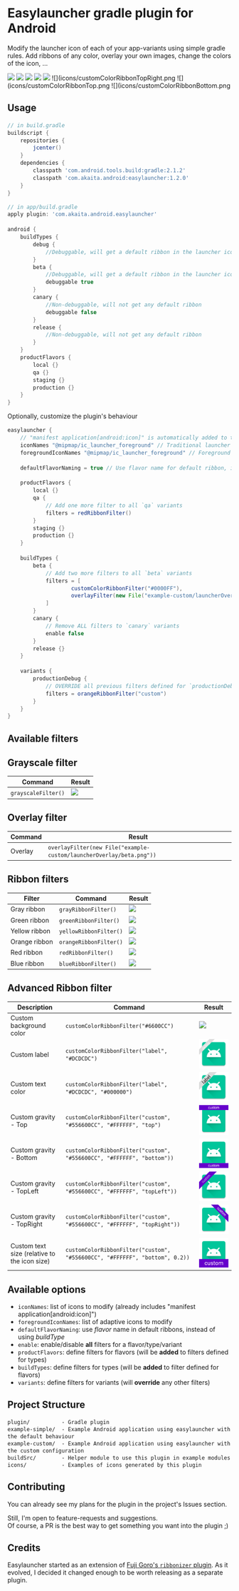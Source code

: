 # Easylauncher gradle plugin for Android

Modify the launcher icon of each of your app-variants using simple gradle rules. Add ribbons of any color, overlay your own images, change the colors of the icon, ...

![](icons/ic_launcher_debug.png) ![](icons/ic_launcher_staging.png) ![](icons/ic_launcher_variant.png) ![](icons/ic_launcher_beta.png) ![](icons/ic_launcher_grayscale.png) ![](icons/customColorRibbonTopRight.png ![](icons/customColorRibbonTop.png ![](icons/customColorRibbonBottom.png

## Usage

```groovy
// in build.gradle
buildscript {
    repositories {
        jcenter()
    }
    dependencies {
        classpath 'com.android.tools.build:gradle:2.1.2'
        classpath 'com.akaita.android:easylauncher:1.2.0'
    }
}
```

```groovy
// in app/build.gradle
apply plugin: 'com.akaita.android.easylauncher'
    
android {
    buildTypes {
        debug {
            //Debuggable, will get a default ribbon in the launcher icon
        }
        beta {
            //Debuggable, will get a default ribbon in the launcher icon
            debuggable true
        }
        canary {
            //Non-debuggable, will not get any default ribbon
            debuggable false
        }
        release {
            //Non-debuggable, will not get any default ribbon
        }
    }
    productFlavors {
        local {}
        qa {}
        staging {}
        production {}
    }
}
```


Optionally, customize the plugin's behaviour
```groovy
easylauncher {
    // "manifest application[android:icon]" is automatically added to the list
    iconNames "@mipmap/ic_launcher_foreground" // Traditional launcher icon
    foregroundIconNames "@mipmap/ic_launcher_foreground" // Foreground of adaptive launcher icon
    
    defaultFlavorNaming = true // Use flavor name for default ribbon, instead of the type name
    
    productFlavors {
        local {}
        qa {
            // Add one more filter to all `qa` variants
            filters = redRibbonFilter()
        }
        staging {}
        production {}
    }
    
    buildTypes {
        beta {
            // Add two more filters to all `beta` variants
            filters = [
                    customColorRibbonFilter("#0000FF"),
                    overlayFilter(new File("example-custom/launcherOverlay/beta.png"))
            ]
        }
        canary {
            // Remove ALL filters to `canary` variants
            enable false
        }
        release {}
    }
    
    variants {
        productionDebug {
            // OVERRIDE all previous filters defined for `productionDebug` variant
            filters = orangeRibbonFilter("custom")
        }
    }
}
```


## Available filters

## Grayscale filter

| Command | Result |
| - | - |
| `grayscaleFilter()` | ![](icons/grayscale.png) |


## Overlay filter

| Command | Result |
| - | - |
| Overlay | `overlayFilter(new File("example-custom/launcherOverlay/beta.png"))` | ![](icons/overlay.png) |

## Ribbon filters

| Filter | Command | Result |
| - | - | - |
| Gray ribbon | `grayRibbonFilter()` | ![](icons/grayRibbon.png) |
| Green ribbon | `greenRibbonFilter()` | ![](icons/greenRibbon.png) |
| Yellow ribbon | `yellowRibbonFilter()` | ![](icons/yellowRibbon.png) |
| Orange ribbon | `orangeRibbonFilter()` | ![](icons/orangeRibbon.png) |
| Red ribbon | `redRibbonFilter()` | ![](icons/redRibbon.png) |
| Blue ribbon | `blueRibbonFilter()` | ![](icons/blueRibbon.png) |

## Advanced Ribbon filter

| Description | Command | Result |
| - | - | - |
| Custom background color  | `customColorRibbonFilter("#6600CC")` | ![](icons/customColorRibbon.png) |
| Custom label | `customColorRibbonFilter("label", "#DCDCDC")` | ![](icons/customColorRibbon2.png) |
| Custom text color | `customColorRibbonFilter("label", "#DCDCDC", "#000000")` | ![](icons/customColorRibbon3.png) |
| Custom gravity - Top | `customColorRibbonFilter("custom", "#556600CC", "#FFFFFF", "top")` | ![](icons/customColorRibbonTop.png) |
| Custom gravity - Bottom | `customColorRibbonFilter("custom", "#556600CC", "#FFFFFF", "bottom"))` | ![](icons/customColorRibbonBottom.png) |
| Custom gravity - TopLeft | `customColorRibbonFilter("custom", "#556600CC", "#FFFFFF", "topLeft"))` | ![](icons/customColorRibbonTopLeft.png) |
| Custom gravity - TopRight | `customColorRibbonFilter("custom", "#556600CC", "#FFFFFF", "topRight"))` | ![](icons/customColorRibbonTopRight.png) |
| Custom text size (relative to the icon size) | `customColorRibbonFilter("custom", "#556600CC", "#FFFFFF", "bottom", 0.2))` | ![](icons/customColorRibbonBottomSize.png) |


## Available options

 - `iconNames`: list of icons to modify (already includes "manifest application[android:icon]")
 - `foregroundIconNames`: list of adaptive icons to modify
 - `defaultFlavorNaming`: use _flavor_ name in default ribbons, instead of using _buildType_
 - `enable`: enable/disable **all** filters for a flavor/type/variant
 - `productFlavors`: define filters for flavors (will be **added** to filters defined for types)
 - `buildTypes`: define filters for types (will be **added** to filter defined for flavors)
 - `variants`: define filters for variants (will **override** any other filters)



## Project Structure

```
plugin/          - Gradle plugin
example-simple/  - Example Android application using easylauncher with the default behaviour
example-custom/  - Example Android application using easylauncher with the custom configuration
buildSrc/        - Helper module to use this plugin in example modules
icons/           - Examples of icons generated by this plugin
```


## Contributing

You can already see my plans for the plugin in the project's Issues section.  

Still, I'm open to feature-requests and suggestions.  
Of course, a PR is the best way to get something you want into the plugin ;)


## Credits

Easylauncher started as an extension of [Fuji Goro's `ribbonizer` plugin](https://github.com/maskarade/gradle-android-ribbonizer-plugin). 
As it evolved, I decided it changed enough to be worth releasing as a separate plugin.
